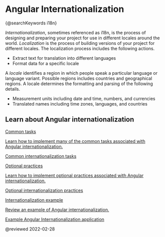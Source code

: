 # Angular Internationalization

{@searchKeywords i18n}

*Internationalization*, sometimes referenced as i18n, is the process of designing and preparing your project for use in different locales around the world.
*Localization* is the process of building versions of your project for different locales.
The localization process includes the following actions.

*   Extract text for translation into different languages
*   Format data for a specific locale

A *locale* identifies a region in which people speak a particular language or language variant.
Possible regions includes countries and geographical regions.
A locale determines the formatting and parsing of the following details.

*   Measurement units including date and time, numbers, and currencies
*   Translated names including time zones, languages, and countries

## Learn about Angular internationalization

<div class="card-container">
    <a href="guide/i18n-common-overview" class="docs-card" title="Common internationalization tasks">
        <section>Common tasks</section>
        <p>Learn how to implement many of the common tasks associated with Angular internationalization.</p>
        <p class="card-footer">Common internationalization tasks</p>
    </a>
    <a href="guide/i18n-optional-overview" class="docs-card" title="Optional internationalization tasks">
        <section>Optional practices</section>
        <p>Learn how to implement optional practices associated with Angular internationalization.</p>
        <p class="card-footer">Optional internationalization practices</p>
    </a>
    <a href="guide/i18n-example" class="docs-card" title="Internationalization example">
        <section>Internationalization example</section>
        <p>Review an example of Angular internationalization.</p>
        <p class="card-footer">Example Angular Internationalization application</p>
    </a>
</div>

<!-- links -->

<!-- external links -->

<!-- end links -->

@reviewed 2022-02-28
